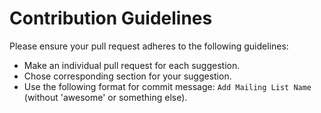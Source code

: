 # Contribution Guidelines

Please ensure your pull request adheres to the following guidelines:

- Make an individual pull request for each suggestion.
- Chose corresponding section for your suggestion.
- Use the following format for commit message: `Add Mailing List Name` (without 'awesome' or something else).
